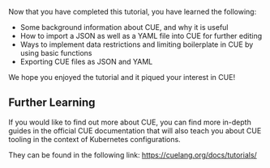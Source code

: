 
Now that you have completed this tutorial, you have learned the following:

- Some background information about CUE, and why it is useful
- How to import a JSON as well as a YAML file into CUE for further editing
- Ways to implement data restrictions and limiting boilerplate in CUE by using basic functions
- Exporting CUE files as JSON and YAML

We hope you enjoyed the tutorial and it piqued your interest in CUE!

## Further Learning

If you would like to find out more about CUE, you can find more in-depth guides in the official CUE documentation that will also teach you about CUE tooling in the context of Kubernetes configurations.

They can be found in the following link:
https://cuelang.org/docs/tutorials/
